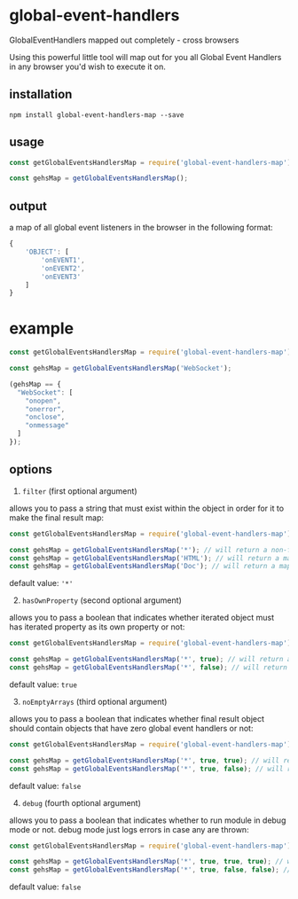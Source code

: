 # global-event-handlers

GlobalEventHandlers mapped out completely - cross browsers

Using this powerful little tool will map out for you all Global Event Handlers in any browser you'd wish to execute it on.

## installation

`npm install global-event-handlers-map --save`

## usage

```javascript
const getGlobalEventsHandlersMap = require('global-event-handlers-map');

const gehsMap = getGlobalEventsHandlersMap();
```

## output

a map of all global event listeners in the browser in the following format:

```javascript
{
    'OBJECT': [
        'onEVENT1',
        'onEVENT2',
        'onEVENT3'
    ]
}
```

# example

```javascript
const getGlobalEventsHandlersMap = require('global-event-handlers-map');

const gehsMap = getGlobalEventsHandlersMap('WebSocket');

(gehsMap == {
  "WebSocket": [
    "onopen",
    "onerror",
    "onclose",
    "onmessage"
  ]
});
```

## options

1. `filter` (first optional argument)

allows you to pass a string that must exist within the object in order for it to make the final result map:

```javascript
const getGlobalEventsHandlersMap = require('global-event-handlers-map');

const gehsMap = getGlobalEventsHandlersMap('*'); // will return a non-filtered map
const gehsMap = getGlobalEventsHandlersMap('HTML'); // will return a map that only contains objects that contain the string 'HTML' (such as 'HTMLBodyElement')
const gehsMap = getGlobalEventsHandlersMap('Doc'); // will return a map that only contains objects that contain the string 'Doc' (such as 'Document')
```

default value: `'*'`

2. `hasOwnProperty` (second optional argument)

allows you to pass a boolean that indicates whether iterated object must has iterated property as its own property or not:

```javascript
const getGlobalEventsHandlersMap = require('global-event-handlers-map');

const gehsMap = getGlobalEventsHandlersMap('*', true); // will return a map with objects and global event handlers properties that are the object's own properties
const gehsMap = getGlobalEventsHandlersMap('*', false); // will return a map with objects and global event handlers properties - whether the properties are the object's own properties or not
```

default value: `true`

3. `noEmptyArrays` (third optional argument)

allows you to pass a boolean that indicates whether final result object should contain objects that have zero global event handlers or not:

```javascript
const getGlobalEventsHandlersMap = require('global-event-handlers-map');

const gehsMap = getGlobalEventsHandlersMap('*', true, true); // will return a map with objects and global event handlers properties only if the object even has any global event handlers
const gehsMap = getGlobalEventsHandlersMap('*', true, false); // will return a map with objects and global event handlers properties whether the object has any global event handlers or not
```

default value: `false`

4. `debug` (fourth optional argument)

allows you to pass a boolean that indicates whether to run module in debug mode or not. debug mode just logs errors in case any are thrown:

```javascript
const getGlobalEventsHandlersMap = require('global-event-handlers-map');

const gehsMap = getGlobalEventsHandlersMap('*', true, true, true); // will run in debug mode
const gehsMap = getGlobalEventsHandlersMap('*', true, false, false); // will not run in debug mode
```

default value: `false`

